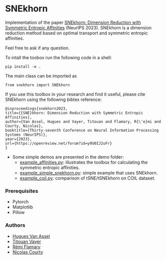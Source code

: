# SNEkhorn

Implementation of the paper [SNEkhorn: Dimension Reduction with Symmetric Entropic Affinities](https://hal.science/hal-04103326) (NeurIPS 2023). SNEkhorn is a dimension reduction method based on optimal transport and symmetric entropic affinities. 

Feel free to ask if any question.

To intall the toobox run the following code in a shell:
```
pip install -e .
```

The main class can be imported as
```
from snekhorn import SNEkhorn
```

If you use this toolbox in your research and find it useful, please cite SNEkhorn using the following bibtex reference:

```
@inproceedings{snekhorn2023,
title={{SNE}khorn: Dimension Reduction with Symmetric Entropic Affinities},
author={Van Assel, Hugues and Vayer, Titouan and Flamary, R{\'e}mi and Courty, Nicolas},
booktitle={Thirty-seventh Conference on Neural Information Processing Systems (NeurIPS)},
year={2023},
url={https://openreview.net/forum?id=y9U0IJ2uFr}
}
```

* Some simple demos are presented in the demo folder:
	- [example_affinities.py](/demo/example_affinities.py): illustrates the toolbox for calculating the symmetric entropic affinities.
	- [example_simple_snekhorn.py](/demo/example_simple_snekhorn.py): simple example that uses SNEkhorn.
    - [example_coil.py](/demo/example_coil.py): comparison of tSNE/tSNEkhorn on COIL dataset.

### Prerequisites

* Pytorch 
* Matplotlib
* Pillow

### Authors

* [Hugues Van Assel](https://huguesva.github.io/)
* [Titouan Vayer](https://tvayer.github.io/)
* [Rémi Flamary](https://remi.flamary.com/index.fr.html)
* [Nicolas Courty](https://people.irisa.fr/Nicolas.Courty/)
